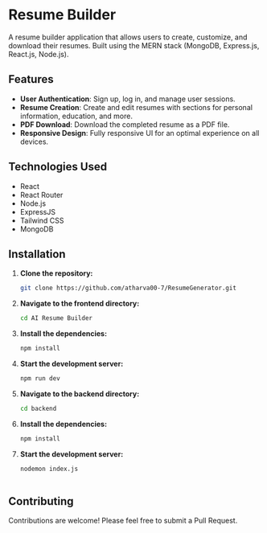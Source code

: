 # Resume Builder

A resume builder application that allows users to create, customize, and download their resumes. Built using the MERN stack (MongoDB, Express.js, React.js, Node.js).

## Features

- **User Authentication**: Sign up, log in, and manage user sessions.
- **Resume Creation**: Create and edit resumes with sections for personal information, education, and more.
- **PDF Download**: Download the completed resume as a PDF file.
- **Responsive Design**: Fully responsive UI for an optimal experience on all devices.

## Technologies Used

- React
- React Router
- Node.js
- ExpressJS
- Tailwind CSS
- MongoDB

## Installation

1. **Clone the repository:**
   ```bash
   git clone https://github.com/atharva00-7/ResumeGenerator.git

2. **Navigate to the frontend directory:**
   ```bash
   cd AI Resume Builder

3. **Install the dependencies:**
   ```bash
   npm install

4. **Start the development server:**
   ```bash
   npm run dev

5. **Navigate to the backend directory:**
   ```bash
   cd backend

6. **Install the dependencies:**
   ```bash
   npm install

7. **Start the development server:**
   ```bash
   nodemon index.js
      
## Contributing

Contributions are welcome! Please feel free to submit a Pull Request.


  


